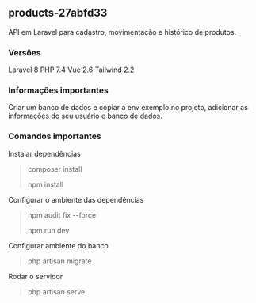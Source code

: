 ## products-27abfd33
API em Laravel para cadastro, movimentação e histórico de produtos.

### Versões
Laravel 8
PHP 7.4
Vue 2.6
Tailwind 2.2

### Informações importantes
Criar um banco de dados e copiar a env exemplo no projeto, adicionar as informações do seu usuário e banco de dados. 

### Comandos importantes
Instalar dependências
> composer install
> 
> npm install

Configurar o ambiente das dependências
> npm audit fix --force
> 
> npm run dev

Configurar ambiente do banco
> php artisan migrate

Rodar o servidor
> php artisan serve
